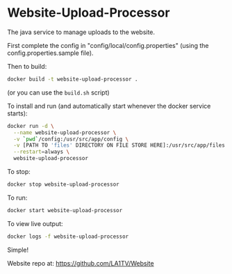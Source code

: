 Website-Upload-Processor
========================

The java service to manage uploads to the website.

First complete the config in "config/local/config.properties" (using the config.properties.sample file).

Then to build:

```bash
docker build -t website-upload-processor .
```
(or you can use the `build.sh` script)

To install and run (and automatically start whenever the docker service starts):
```bash
docker run -d \
  --name website-upload-processor \
  -v `pwd`/config:/usr/src/app/config \
  -v [PATH TO 'files' DIRECTORY ON FILE STORE HERE]:/usr/src/app/files \
  --restart=always \
  website-upload-processor

```

To stop:
```bash
docker stop website-upload-processor
```

To run:
```bash
docker start website-upload-processor
```

To view live output:
```bash
docker logs -f website-upload-processor
```

Simple!

Website repo at: https://github.com/LA1TV/Website
